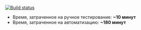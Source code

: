 [![Build status](https://ci.appveyor.com/api/projects/status/8swasunqsquptp8x?svg=true)](https://ci.appveyor.com/project/AleksandrSamsonov/aqa-lesson-5-2)

* Время, затраченное на ручное тестирование: **~10 минут**
* Время, затраченное на автоматизацию: **~180 минут**
